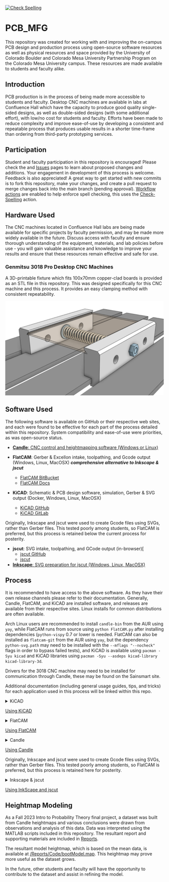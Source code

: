 [![Check Spelling](https://github.com/Jbsco/PCB_MFG/actions/workflows/spelling.yml/badge.svg)](https://github.com/Jbsco/PCB_MFG/actions/workflows/spelling.yml)

# PCB_MFG

This repository was created for working with and improving the on-campus PCB design and production process using open-source software resources as well as physical resources and space provided by the University of Colorado Boulder and Colorado Mesa University Partnership Program on the Colorado Mesa University campus. These resources are made available to students and faculty alike.

## Introduction

PCB production is in the process of being made more accessible to students and faculty. Desktop CNC machines are available in labs at Confluence Hall which have the capacity to produce good quality single-sided designs, as well as double-sided designs (with some additional effort), with low/no cost for students and faculty. Efforts have been made to reduce complexity and improve ease-of-use by developing a consistent and repeatable process that produces usable results in a shorter time-frame than ordering from third-party prototyping services.

## Participation

Student and faculty participation in this repository is encouraged! Please check the <a href="../../discussions"></a> and <a href="../../issues">Issues</a> pages to learn about proposed changes and additions. Your engagement in development of this process is welcome. Feedback is also appreciated!
A great way to get started with new commits is to fork this repository, make your changes, and create a pull request to merge changes back into the main branch (pending approval). [Workflow actions](https://github.com/Jbsco/PCB_MFG/actions) are enabled to help enforce spell checking, this uses the [Check-Spelling](https://github.com/marketplace/actions/check-spelling) action.

## Hardware Used

The CNC machines located in Confluence Hall labs are being made available for specific projects by faculty permission, and may be made more widely available in the future. Discuss access with faculty and ensure thorough understanding of the equipment, materials, and lab policies before use - you will gain valuable assistance and knowledge to improve your results and ensure that these resources remain effective and safe for use.

### Genmitsu 3018 Pro Desktop CNC Machines

A 3D-printable fixture which fits 100x70mm copper-clad boards is provided as an STL file in this repository. This was designed specifically for this CNC machine and this process. It provides an easy clamping method with consistent repeatability.

![100x70mm Fixture Design](Documentation/images/3018_Fixture.png)

## Software Used

The following software is available on GitHub or their respective web sites, and each were found to be effective for each part of the process detailed within this repository. System compatibility and ease-of-use were priorities, as was open-source status.

* [**Candle**: CNC control and heightmapping software (Windows or Linux)](https://github.com/Denvi/Candle)

* **FlatCAM**: Gerber & Excellon intake, toolpathing, and Gcode output (Windows, Linux, MacOSX) ***comprehensive alternative to Inkscape & jscut***
  * [FlatCAM BitBucket](https://bitbucket.org/jpcgt/flatcam/src/master)
  * [FlatCAM Docs](http://flatcam.org)

* **KiCAD**: Schematic & PCB design software, simulation, Gerber & SVG output (Docker, Windows, Linux, MacOSX)
  * [KiCAD GitHub](https://github.com/KiCad)
  * [KiCAD GitLab](https://gitlab.com/kicad)

Originally, Inkscape and jscut were used to create Gcode files using SVGs, rather than Gerber files. This tested poorly among students, so FlatCAM is preferred, but this process is retained below the current process for posterity.

* **jscut**: SVG intake, toolpathing, and GCode output (in-browser)[
  * [jscut GitHub](https://github.com/tbfleming/jscut)
  * [jscut](https://jscut.org) 
* [**Inkscape**: SVG preparation for jscut (Windows, Linux, MacOSX) ](https://github.com/inkscape/inkscape)

## Process

It is recommended to have access to the above software. As they have their own release channels please refer to their documentation. Generally, Candle, FlatCAM, and KiCAD are installed software, and releases are available from their respective sites. Linux installs for common distributions are often available.

Arch Linux users are recommended to install `candle-bin` from the AUR using `yay`, while FlatCAM runs from source using `python FlatCAM.py` after installing dependencies (`python-vispy` 0.7 or lower is needed. FlatCAM can also be installed as `flatcam-git` from the AUR using `yay`, but the dependency `python-svg.path` may need to be installed with the `--mflags "--nocheck"` flags in order to bypass failed tests), and KiCAD is available using `pacman -Syu kicad` and KiCAD libraries using `pacman -Syu --asdeps kicad-library kicad-library-3d`.

Drivers for the 3018 CNC machine may need to be installed for communication through Candle, these may be found on the Sainsmart site.

Additional documentation (including general usage guides, tips, and tricks) for each application used in this process will be linked within this repo.

<details>
  <summary>KiCAD</summary>
Designs start in a KiCAD project. It is possible to start immediately within the PCB editor, however there are advantages to working within a project file and creating a schematic first.

The schematic editor looks and functions similarly to SPICE software, with usability improvements as well as functionality beneficial to full-stack design work. Components may be added to the KiCAD library, but the existing library is sufficient for intermediate designs. Components can be assigned a footprint, which also often includes a 3D model for rendering visuals and checking 3D space conflicts. Python script support extends functionality and allows for some automation, but is not necessary to produce competent results.

![Example Schematic Design in KiCAD](Documentation/images/KiCAD_Schematic.png)

The PCB board editor can be entered from the schematic editor. The two documents are linked, and components in the schematic will be inserted into the board editor as footprints. Use the hotkey "F8" or select "Tools → Update PCB from Schematic", this will place missing footprints. Circuit nets are also shared between the documents. It is possible to auto-place footprints, but it is recommended to manually adjust and rotate components accordingly to make routing easier. The board editor has many layers to manipulate. Most important for prototyping purposes are the top copper layer and the edge cuts layer. The bottom layer and multiple layers beyond this are also accessible (board stackup settings may be edited at any time). Additional vias and PCB specific components that are not typically present on a circuit schematic can be placed in the same manner as in the schematic editor, with a large default library to explore. Pin headers, I/O vias and pads, connectors, and even active trace elements such as Bluetooth or tuned antennae are present and waiting for application in student projects!

![Circuit Board Design in KiCAD](Documentation/images/KiCAD_PCB.png)

Once a board design is ready to export, _the process will diverge depending on whether you are ingesting **gerber fabrication files with Flatcam**, or **SVG files with Inkscape and jscut**. Both are effective for prototyping, though the SVG method tested poorly among students. If you opt to go this route, export your copper layer in color, select only the board area, and include edge cuts if you need those outlined in the milling operation. Otherwise, select "File → Fabrication Outputs → Gerbers" and select the layer you are working with. Default settings were found to work well. Select "Plot to create the Gerber file, and then select "Generate Drill Files" (being sure "Drill Units" is set to millimeters) to create the drill Excellon file. Default settings here were also found to work well. Several files are created, however we will only use two in FlatCAM.
</details>

[Using KiCAD](Documentation/using_KiCAD.md)

<details>
  <summary>FlatCAM</summary>

* In FlatCAM, open the Gerber and the Excellon files to add them to the FlatCAM project.

![FlatCAM Open Dialogue](Documentation/images/flatcam_open.png)
  
* These objects may be placed far from the origin, so select all using the "Ctrl + A" shortcut, and Move to Origin using the "Shift + O" shortcut. It is important to select all objects to move them as a group, otherwise the drill objects will not be aligned to the contour objects.

![FlatCAM Opened Objects](Documentation/images/flatcam_opened.png)

* Double-click the Gerber in the project tree side panel, then select "Isolation Routing".

![FlatCAM Side Panel](Documentation/images/flatcam_project_sidepanel.png)

* Right click the #1 tool in the Tools Table and delete it. We must set up a new tool to mill at the 0.1mm depth of cut using the lab's V-cutter bits.

* Use the "Ctrl + D" shortcut to open the Tools Database. You may create a new tool here, but it is recommended to import the database provided in this repository. Select "Import DB" and select the [Tools_Data_Base.TXT](FlatCam_Tools_Database/Tools_Data_Base) file to import the V-cutter tool.

* Select "Pick from DB" in the sidebar, select the "V-Cutter" tool, and select "Transfer the Tool" to apply to the Isolation Tool operation.

* Change "Tool Dia." to match the 0.0354 diameter, and select "Generate Geometry".

* Change the Preprocessor to 'grbl_11', followed by "Generate CNCJob Object".

![FlatCAM Preprocessor](Documentation/images/FlatCAM_preproc.png)

* The contour job is complete, select "Save CNC Code" or right click the CNC Job in the project tree side panel to save the Gcode for access with Candle later.

* The drill job can now be created. This operation may vary depending on your requirements. For example, the provided design uses two different size vias, and these can either be combined to one size or retained as two different drill operations. Depending on drill bit availability and prototyping requirements, you may opt to simplify this operation to use the smallest size drill, otherwise it is recommended to use the Tool Change option to provide for drill changing.

* Double click the Excellon drill file in the project tree side panel, and select "Excellon Editor" to make changes to the drills this operation will apply to. For example, edit all sizes to the same value to combine drills.

![FlatCAM Excellon in Side Panel](Documentation/images/flatcam_select_excellon.png)

![FlatCAM Excellon Editor](Documentation/images/flatcam_excellon_editor.png)

* Exit the editor and save changes. Select "Drilling Tool" and edit parameters accordingly. Since this is a separate operation from the contour, it will be critical that the CNC machine retains its positioning to ensure alignment. Keep this in mind when setting parameters for tool changes, if this option is selected.

* It is recommended to reduce Feedrate Z to 60 (300 may be too high and could cause damage to the board). Adjust Cut Z to a value that will completely drill through the board. If using the provided fixture, there will be ample clearance under the board.

* Select "Generate CNCJob Object" and save in the same manner as the contour operation.

![FlatCAM CNC Jobs](Documentation/images/flatcam_gcode_objs.png)

These Gcode files may be opened directly in Candle for heightmap generation and running the machine.
</details>

[Using FlatCAM](Documentation/using_FlatCAM.md)

<details>
  <summary>Candle</summary>

Candle controls the CNC machine directly over USB or by generating a Gcode file for running on a USB stick inserted in the CNC machine.

* Ensure Candle is connected to the CNC machine over USB by selecting "Service → Settings" and "Connection" in the pop-up window. The "Connection" drop-down should show a numbered COM option corresponding to the CNC machine - if not, verify the correct drivers have been installed.

* Close this window and observe the control panel, which may be configured by adjusting settings.
The 3018 Pro CNC machine is capable of making use of the probe and heightmap functions in Candle, which are critical to producing good quality PCB designs.

* In order to use the continuity probe, where the cutting tool making contact with the PCB surface triggers the probe stop, GRBL commands must be sent to the machine via the command terminal, and the tool head spindle must be connected to a "GND" pin on the control board, and the PCB must be connected to the "A5" pin on the control board. Some 3018 Pro machines shipped with different labelling on the control board - the pins may also be labeled "probe". Both types of control boards are present in the campus labs, so please be aware of this if you use different machines. These connections are easily made using alligator clips and pin headers. These connections must be removed when turning the spindle on - **be sure to always check and check again that these clips are removed from the spindle before turning the spindle on**.

* The GRBL commands that must be sent to properly set the homing cycle for continuity probing are `$22=1` (homing cycle enable) and `$23=0` (homing cycle direction). Additional GRBL commands are provided in the "GRBL_Settings_Pocket_Guide_Rev_B" document or at www.DIYMachining.com/GRBL.

* With the homing cycle configured, spindle off, and clips attached, use the control panel to raise the tool head and position the cutting tool over a corner of the PCB. Note the directionality of all controls, and observe the Candle graphical display of the tool head.

* The Z-probe button may be used to slowly lower the tool head until continuity is made and the tool head stops. Zero the machine in Candle by selecting the Zero X, Y, and Z buttons in the control panel.

* Load the Gcode file generated by FlatCAM by selecting "File → Open". Select the contour CNC job.

![Example Gcode File Loaded in Candle](Documentation/images/Candle_GCode_Output.png)

* Once a Gcode file is opened, Candle enables the Heightmap function. Select "Create" (or optionally apply the modeled heightmap that was developed for rapid prototyping using the fixture design included in this repository).

* Adjust the Heightmap settings to enclose the design shown in the graphical window, or select the "Auto" button to automatically set parameters.

* Select reasonable values for the Heightmap Probe Grid. Some parameters may be unfamiliar - "F" is the probe feedrate, "Zt" is the distance to raise the tool head when moving to the next point, and "Zb" is the distance to lower the tool head when probing. If the machine was zeroed previously, then a value of 1.50 for Zt with other values left as default is likely sufficient.

* Observe the arrangement of the graphical representation of the operation and visually verify that the machine will not crash before selecting "Probe". The routine will run until complete or stop if continuity was made at an unexpected point. If the Heightmap was not able to be completed, try adjusting the "Zt" or "Zb" parameters accordingly, or inspect for other issues, before trying again.

![Example Candle Heightmap Routine Being Performed](Documentation/images/Candle_Heightmapping.png)

* With the Heightmap complete, close the Heightmap mode by selecting "Edit", and select the checkbox "Use Heightmap".

* Raise the tool head slightly and reset alarms if necessary.

* Perform additional visual checks to verify the machine will be able to proceed with the milling operation unobstructed, and **remove clips attached to the spindle and PCB before turning the spindle on**.

***Note that the spindle rotates near 10,000 RPM, and the cutting bit could break and create a dangerous situation. Follow lab policies regarding safety and have faculty or senior students familiar with this process verify that everything is in order before turning on the spindle and running milling Gcode.***

* Turn the spindle on and select "Send" to run the operation. Observe the machine safely and while wearing safety glasses.

* The routine should complete and the PCB will be ready for hole drilling operations. Hole drilling operations should be completed without changing the machine zero positioning, or else alignment will be difficult to achieve accurately. The hole drilling operation should be straightforward so long as the tool bit is changed without losing the machine positioning.

![Example Drill Gcode File Loaded in Candle](Documentation/images/Candle_GCode_Drl_Output.png)

The routine should complete and the PCB will be ready for final processing or cutting operations.

![Example Populated PCB Rendered in KiCAD](Documentation/images/KiCAD_Render.png)

</details>

[Using Candle](Documentation/using_Candle.md)

Originally, Inkscape and jscut were used to create Gcode files using SVGs, rather than Gerber files. This tested poorly among students, so FlatCAM is preferred, but this process is retained here for posterity.

<details>
  <summary>Inkscape & jscut</summary>
Each SVG file can be opened in Inkscape to make these files compatible with jscut. This process is brief, and consists of converting all objects present in the SVG into path objects. Select all objects in the graphic area and select the "Path → Object to Path" menu option, followed by the "Path → Stroke to Path" menu option. Exporting this as an SVG with a transparent background is sufficient to progress to jscut. It is helpful to reduce the page size as well. Keybindings make the Inkscape process easy and fast:

"Ctrl + A" - Select all

"Shift + Ctrl + R" - Resize page to selection

"Shift + Ctrl + C" - Object to path conversion

"Ctrl + Alt + C" - Stroke to path conversion

"Ctrl + S" - Save SVG

![Example SVG Output from Inkscape](Documentation/images/Filter_DualOp-F_Cu.png)

jscut ingests an SVG file and allows configuring various types of toolpaths followed by export to Gcode. Since the PCB milling operation is a single pass at 0.1mm depth-of-cut (and potentially a second operation for pad and via holes), many settings are unused.

* It is recommended to select "Make all mm", set Tool Diameter to 0.1mm, set Pass Depth to 0.1mm, set Rapid to 1000mm/min, and set Plunge and Cut to 100mm/min, before moving on to Operations.

* Select "Open SVG → Local" to open the SVG file exported from Inkscape. If the copper layer graphic does not appear as expected, or appears incomplete or cut off, adjust Inkscape export settings accordingly.

* If all appears as expected, begin selecting path objects in the graphic to create Operations. Multiple Operations can be created per group of objects selected, for example, select all pad and via holes and select "Create Operation", followed by the "Pocket" drop-down option, and a value of "0.1" for the Deep field. The Operation can be expanded to access additional options, such as boolean operations, margin setting, and milling direction.

* After the Pocket Operation, select all copper objects such as pours, pads, vias, and traces (this may take some time with complex designs), then select "Create Operation", followed by the "Outside" drop-down option, and again a value of "0.1" for the Deep field. The Pocket and Outside Operations are sufficient for most designs using through-hole or even surface mount components, but there is potential for more advanced toolpathing as well.

* Select "Simulate GCODE" to verify toolpathing and observe Operation behavior and order.

* Select "Save GCODE" to save the Gcode file.

![Example Toolpath Output from jscut](Documentation/images/JSCut.png)

</details>

[Using InkScape and jscut](Documentation/using_Inkscape_JSCut.md)

## Heightmap Modeling
As a Fall 2023 Intro to Probability Theory final project, a dataset was built from Candle heightmaps and various conclusions were drawn from observations and analysis of this data. Data was interpreted using the MATLAB scripts included in this repository. The resultant report and supporting materials are included in [Reports](/Reports/).

The resultant model heightmap, which is based on the mean data, is available at [/Reports/Code/bootModel.map](/Reports/Code/bootModel.map). This heightmap may prove more useful as the dataset grows.

In the future, other students and faculty will have the opportunity to contribute to the dataset and assist in refining the model.
